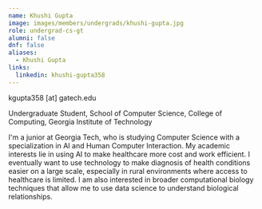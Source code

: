 ```yaml
---
name: Khushi Gupta
image: images/members/undergrads/khushi-gupta.jpg
role: undergrad-cs-gt
alumni: false
dnf: false
aliases:
  - Khushi Gupta
links:
  linkedin: khushi-gupta358 
---
```


kgupta358 [at] gatech.edu

Undergraduate Student, School of Computer Science, College of Computing, Georgia Institute of Technology

I'm a junior at Georgia Tech, who is studying Computer Science with a specialization in AI and Human Computer Interaction. My academic interests lie in using AI to make healthcare more cost and work efficient. I eventually want to use technology to make diagnosis of health conditions easier on a large scale, especially in rural environments where access to healthcare is limited. I am also interested in broader computational biology techniques that allow me to use data science to understand biological relationships.